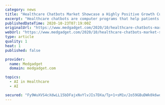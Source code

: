 ```yaml
---
category: news
title: "Healthcare Chatbots Market Showcase a Highly Positive Growth Curve in the Near Future | TMR Research Study"
excerpt: "Healthcare chatbots are computer programs that help patients with their medical and related queries. This helps in cutting down the burden on the clinical or the medical staff working in a hospital or a healthcare center."
publishedDateTime: 2020-10-23T07:19:00Z
originalUrl: "https://www.medgadget.com/2020/10/healthcare-chatbots-market-showcase-a-highly-positive-growth-curve-in-the-near-future-tmr-research-study.html"
webUrl: "https://www.medgadget.com/2020/10/healthcare-chatbots-market-showcase-a-highly-positive-growth-curve-in-the-near-future-tmr-research-study.html"
type: article
quality: 1
heat: 1
published: false

provider:
  name: Medgadget
  domain: medgadget.com

topics:
  - AI in Healthcare
  - AI

secured: "Fy9WuXVS4cXdwLL15bDFajxNvYlvJIs7DXa/Tp+1+sM1v/2o59GBuDWk0k6wqJbAzcMqUMYAmMoFTMHbVaAj60iAPV1YYKN0NNVCxRL2iWWTfNt/MAUmEeLOlkFYb/pGbSpnDOu3IyR3ZYJtwe7ub+xviv0F4rrfs45JyJZo/wXkwFhW/Ho2lVpRzrjGOHSmpU4RLLqwzp1RQcCwZdtvlZHUNyuEQEu3damLXpe7uM1m9aA3HgZPv5SOiEepS9Wqt6Kl4z4byna0iyb8YzpQccc7lT7BHo27MAtnN6VpySaesvkz18NfopxsixsvYRF7+yhq3Q3YnXYt4kdM6XIBaVBhZXJj1pXhTRw0mLu4n8c=;ubVoRK5KmP6uMpPFAzzAsw=="
---
```


